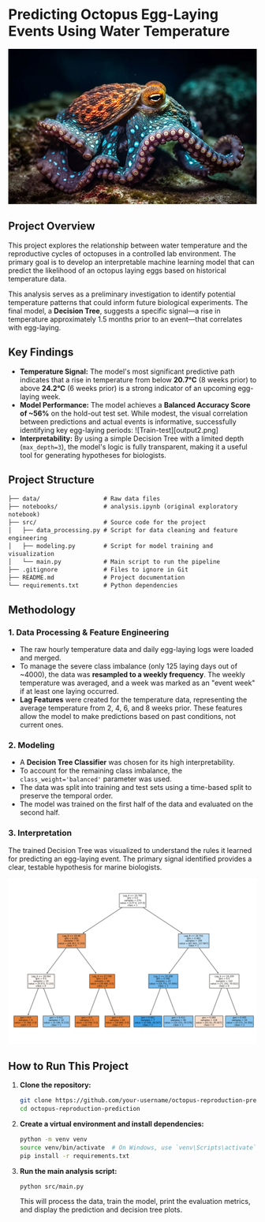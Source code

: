 # Predicting Octopus Egg-Laying Events Using Water Temperature

![Octopus](pulpo.jpg)

## Project Overview

This project explores the relationship between water temperature and the reproductive cycles of octopuses in a controlled lab environment. The primary goal is to develop an interpretable machine learning model that can predict the likelihood of an octopus laying eggs based on historical temperature data.

This analysis serves as a preliminary investigation to identify potential temperature patterns that could inform future biological experiments. The final model, a **Decision Tree**, suggests a specific signal—a rise in temperature approximately 1.5 months prior to an event—that correlates with egg-laying.

## Key Findings

-   **Temperature Signal:** The model's most significant predictive path indicates that a rise in temperature from below **20.7°C** (8 weeks prior) to above **24.2°C** (6 weeks prior) is a strong indicator of an upcoming egg-laying week.
-   **Model Performance:** The model achieves a **Balanced Accuracy Score of ~56%** on the hold-out test set. While modest, the visual correlation between predictions and actual events is informative, successfully identifying key egg-laying periods:
![Train-test][output2.png]  
-   **Interpretability:** By using a simple Decision Tree with a limited depth (`max_depth=3`), the model's logic is fully transparent, making it a useful tool for generating hypotheses for biologists.

## Project Structure

```
├── data/                  # Raw data files
├── notebooks/             # analysis.ipynb (original exploratory notebook)
├── src/                   # Source code for the project
│   ├── data_processing.py # Script for data cleaning and feature engineering
│   ├── modeling.py        # Script for model training and visualization
│   └── main.py            # Main script to run the pipeline
├── .gitignore             # Files to ignore in Git
├── README.md              # Project documentation
└── requirements.txt       # Python dependencies
```

## Methodology

### 1. Data Processing & Feature Engineering

-   The raw hourly temperature data and daily egg-laying logs were loaded and merged.
-   To manage the severe class imbalance (only 125 laying days out of ~4000), the data was **resampled to a weekly frequency**. The weekly temperature was averaged, and a week was marked as an "event week" if at least one laying occurred.
-   **Lag Features** were created for the temperature data, representing the average temperature from 2, 4, 6, and 8 weeks prior. These features allow the model to make predictions based on past conditions, not current ones.

### 2. Modeling

-   A **Decision Tree Classifier** was chosen for its high interpretability.
-   To account for the remaining class imbalance, the `class_weight='balanced'` parameter was used.
-   The data was split into training and test sets using a time-based split to preserve the temporal order.
-   The model was trained on the first half of the data and evaluated on the second half.

### 3. Interpretation

The trained Decision Tree was visualized to understand the rules it learned for predicting an egg-laying event. The primary signal identified provides a clear, testable hypothesis for marine biologists.

![Decision Tree](output.png)

## How to Run This Project

1.  **Clone the repository:**
    ```bash
    git clone https://github.com/your-username/octopus-reproduction-prediction.git
    cd octopus-reproduction-prediction
    ```

2.  **Create a virtual environment and install dependencies:**
    ```bash
    python -m venv venv
    source venv/bin/activate  # On Windows, use `venv\Scripts\activate`
    pip install -r requirements.txt
    ```

3.  **Run the main analysis script:**
    ```bash
    python src/main.py
    ```
    This will process the data, train the model, print the evaluation metrics, and display the prediction and decision tree plots.
